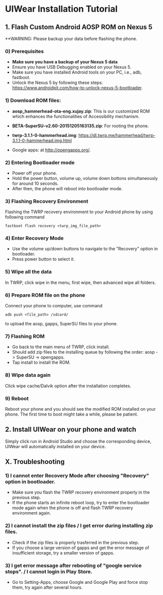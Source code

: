 # UIWear Installation Tutorial

## 1. Flash Custom Android AOSP ROM on Nexus 5

**WARNING: Please backup your data before flashing the phone.

### 0) Prerequisites
* **Make sure you have a backup of your Nexus 5 data**
* Ensure you have USB Debugging enabled on your Nexus 5.
* Make sure you have installed Android tools on your PC, i.e., adb, fastboot.
* Unlock the Nexus 5 by following these steps: https://www.androidpit.com/how-to-unlock-nexus-5-bootloader.

### 1) Download ROM files: 

*  **aosp_hammerhead-ota-eng.xujay.zip**: This is our customized ROM which enhances the functionalities of Accessibility mechanism.

*  **BETA-SuperSU-v2.60-20151205163135.zip**: For rooting the phone.

*  **twrp-3.1.1-0-hammerhead.img**: https://dl.twrp.me/hammerhead/twrp-3.1.1-0-hammerhead.img.html

*  Google apps: at http://opengapps.org/. 

### 2) Entering Bootloader mode
* Power off your phone.
* Hold the power button, volume up, volume down bottons simultaneously for around 10 seconds.
* After then, the phone will reboot into bootloader mode.

### 3) Flashing Recovery Environment

Flashing the TWRP recovery environment to your Android phone by using following command
```
fastboot flash recovery <twrp_img_file_path>
```
### 4) Enter Recovery Mode
* Use the volume up/down buttons to navigate to the "Recovery" option in bootloader. 
* Press power button to select it.

### 5) Wipe all the data
In TWRP, click wipe in the menu, first wipe, then advanced wipe all folders. 

### 6) Prepare ROM file on the phone
Connect your phone to computer, use command
```
adb push <file_path> /sdcard/
```
to upload the aosp, gapps, SuperSU files to your phone.

### 7) Flashing ROM
* Go back to the main menu of TWRP, click install.
* Should add zip files to the installing queue by following the order: aosp -> SuperSU -> opengapps. 
* Tap install to install the ROM.

### 8) Wipe data again
Click wipe cache/Dalvik option after the installation completes.

### 9) Reboot
Reboot your phone and you should see the modified ROM installed on your phone. The first time to boot might take a while, please be patient.

## 2. Install UIWear on your phone and watch

Simply click run in Android Studio and choose the corresponding device, UIWear will automatically installed on your device.

## X. Troubleshooting

### 1) I cannot enter Recovery Mode after choosing "Recovery" option in bootloader. 
* Make sure you flash the TWRP recovery environment properly in the previous step.
* If the phone starts an infinite reboot loop, try to enter the bootloader mode again when the phone is off and flash TWRP recovery environment again.

### 2) I cannot install the zip files / I get error during installing zip files.
* Check if the zip files is properly trasferred in the previous step.
* If you choose a large version of gapps and get the error message of insufficient storage, try a smaller version of gapps.

### 3) I get error message after rebooting of "google service stops". / I cannot login in Play Store.
* Go to Setting-Apps, choose Google and Google Play and force stop them, try again after several hours.


